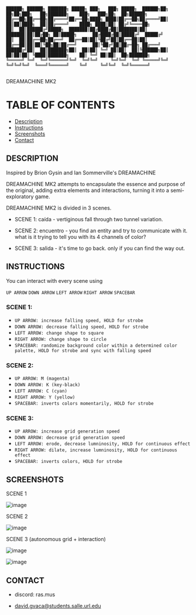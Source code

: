 ```

██████╗ ██████╗ ███████╗ █████╗ ███╗   ███╗ █████╗  ██████╗██╗  ██╗██╗███╗   ██╗███████╗    ███╗   ███╗██╗  ██╗██████╗ 
██╔══██╗██╔══██╗██╔════╝██╔══██╗████╗ ████║██╔══██╗██╔════╝██║  ██║██║████╗  ██║██╔════╝    ████╗ ████║██║ ██╔╝╚════██╗
██║  ██║██████╔╝█████╗  ███████║██╔████╔██║███████║██║     ███████║██║██╔██╗ ██║█████╗      ██╔████╔██║█████╔╝  █████╔╝
██║  ██║██╔══██╗██╔══╝  ██╔══██║██║╚██╔╝██║██╔══██║██║     ██╔══██║██║██║╚██╗██║██╔══╝      ██║╚██╔╝██║██╔═██╗ ██╔═══╝ 
██████╔╝██║  ██║███████╗██║  ██║██║ ╚═╝ ██║██║  ██║╚██████╗██║  ██║██║██║ ╚████║███████╗    ██║ ╚═╝ ██║██║  ██╗███████╗
╚═════╝ ╚═╝  ╚═╝╚══════╝╚═╝  ╚═╝╚═╝     ╚═╝╚═╝  ╚═╝ ╚═════╝╚═╝  ╚═╝╚═╝╚═╝  ╚═══╝╚══════╝    ╚═╝     ╚═╝╚═╝  ╚═╝╚══════╝


```

DREAMACHINE MK2

# TABLE OF CONTENTS

- [Description](#description)
- [Instructions](#instructions)
- [Screenshots](#screenshots)
- [Contact](#contact)

## DESCRIPTION

Inspired by Brion Gysin and Ian Sommerville's DREAMACHINE 

DREAMACHINE MK2 attempts to encapsulate the essence and purpose of the original, adding extra elements and interactions, turning it into a semi-exploratory game. 

DREAMACHINE MK2 is divided in 3 scenes. 

* SCENE 1: caída - vertiginous fall through two tunnel variation.
  
* SCENE 2: encuentro - you find an entity and try to communicate with it. what is it trying to tell you with its 4 channels of color?
  
* SCENE 3: salida - it's time to go back. only if you can find the way out. 

## INSTRUCTIONS

You can interact with every scene using


```UP ARROW``` ```DOWN ARROW``` ```LEFT ARROW``` ```RIGHT ARROW``` ```SPACEBAR```

### SCENE 1: 
* ```UP ARROW: increase falling speed, HOLD for strobe```
* ```DOWN ARROW: decrease falling speed, HOLD for strobe```
* ```LEFT ARROW: change shape to square```
* ```RIGHT ARROW: change shape to circle```
* ```SPACEBAR: randomize background color within a determined color palette, HOLD for strobe and sync with falling speed```

### SCENE 2: 
* ```UP ARROW: M (magenta)```
* ```DOWN ARROW: K (key-black)```
* ```LEFT ARROW: C (cyan)```
* ```RIGHT ARROW: Y (yellow)```
* ```SPACEBAR: inverts colors momentarily, HOLD for strobe```

### SCENE 3: 
* ```UP ARROW: increase grid generation speed```
* ```DOWN ARROW: decrease grid generation speed```
* ```LEFT ARROW: erode, decrease lumninosity, HOLD for continuous effect```
* ```RIGHT ARROW: dilate, increase lumninosity, HOLD for continuous effect```
* ```SPACEBAR: inverts colors, HOLD for strobe```



## SCREENSHOTS


SCENE 1

![image](https://github.com/user-attachments/assets/501c62f4-5e53-47d0-a852-8ee99136ccf5)

SCENE 2

![image](https://github.com/user-attachments/assets/49693693-fbb6-42ef-adf3-cac81fb9c5c6)

SCENE 3 (autonomous grid + interaction)

![image](https://github.com/user-attachments/assets/d655705c-1d9d-4175-a8d6-47624ec47dcb)

![image](https://github.com/user-attachments/assets/c516b8d4-a4d6-495e-a6a6-5f746fdec5f7)



## CONTACT


- discord: ras.mus

- david.gvaca@students.salle.url.edu
                                                                                  
